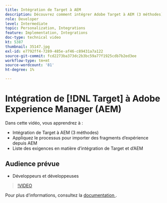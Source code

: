 ```yaml
---
title: Intégration de Target à AEM
description: Découvrez comment intégrer Adobe Target à AEM (3 méthodes). Découvrez comment appliquer le processus pour importer des fragments d’expérience depuis AEM. Familiarisez-vous avec les exigences d’intégration d’Adobe Target et d’AEM.
role: Developer
level: Intermediate
topic: Personalization, Integrations
feature: Implementation, Integrations
doc-type: technical video
kt: 5387
thumbnail: 35147.jpg
exl-id: e7792ff4-7289-485e-af46-c89431a7a122
source-git-commit: fcd2273ba373dc2b3bc59a77f1925cdb7b2ed3ee
workflow-type: tm+mt
source-wordcount: '81'
ht-degree: 1%

---
```


# Intégration de [!DNL Target] à Adobe Experience Manager (AEM)

Dans cette vidéo, vous apprendrez à :

* Intégration de Target à AEM (3 méthodes)
* Appliquez le processus pour importer des fragments d’expérience depuis AEM
* Liste des exigences en matière d’intégration de Target et d’AEM

## Audience prévue

* Développeurs et développeuses

>[!VIDEO](https://video.tv.adobe.com/v/35147/?quality=12)

Pour plus d’informations, consultez la [ documentation ](https://experienceleague.adobe.com/docs/target/using/experiences/offers/aem-experience-fragments.html?lang=en).
